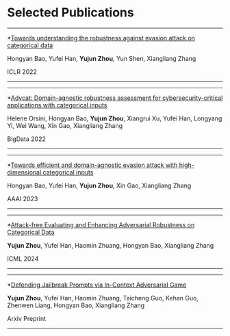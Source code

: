 # Selected Publications


---
*[Towards understanding the robustness against evasion attack on categorical data](https://openreview.net/pdf?id=BmJV7kyAmg)

Hongyan Bao, Yufei Han, **Yujun Zhou**, Yun Shen, Xiangliang Zhang

ICLR 2022

---

---

*[Advcat: Domain-agnostic robustness assessment for cybersecurity-critical applications with categorical inputs](https://arxiv.org/pdf/2212.13989)

Helene Orsini, Hongyan Bao, **Yujun Zhou**, Xiangrui Xu, Yufei Han, Longyang Yi, Wei Wang, Xin Gao, Xiangliang Zhang

BigData 2022

---

---
*[Towards efficient and domain-agnostic evasion attack with high-dimensional categorical inputs](https://ojs.aaai.org/index.php/AAAI/article/download/25828/25600)

Hongyan Bao, Yufei Han, **Yujun Zhou**, Xin Gao, Xiangliang Zhang

AAAI 2023

---

---
*[Attack-free Evaluating and Enhancing Adversarial Robustness on Categorical Data](https://openreview.net/pdf?id=8ERo4jph0A)

**Yujun Zhou**, Yufei Han, Haomin Zhuang, Hongyan Bao, Xiangliang Zhang

ICML 2024

---

---
*[Defending Jailbreak Prompts via In-Context Adversarial Game](https://arxiv.org/pdf/2402.13148)

**Yujun Zhou**, Yufei Han, Haomin Zhuang, Taicheng Guo, Kehan Guo, Zhenwen Liang, Hongyan Bao, Xiangliang Zhang

Arxiv Preprint

---
